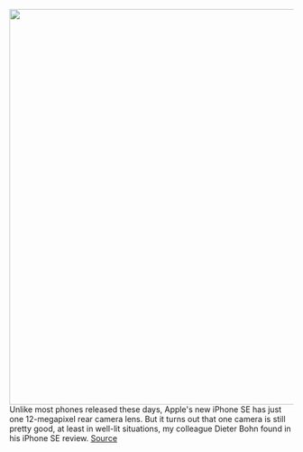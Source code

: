 <img src='https://cdn.vox-cdn.com/thumbor/7h52heeaE3IscUTp3AZI3Mv7LO4=/0x0:2040x1360/1200x800/filters:focal(755x579:1081x905)/cdn.vox-cdn.com/uploads/chorus_image/image/66718093/vpavic_042020_3980_0037.0.jpg' width='700px' /><br/>
Unlike most phones released these days, Apple's new iPhone SE has just one 12-megapixel rear camera lens. But it turns out that one camera is still pretty good, at least in well-lit situations, my colleague Dieter Bohn found in his iPhone SE review.
<a href='https://www.theverge.com/2020/4/27/21239195/apple-iphone-se-2-machine-learning-depth-camera-system-halide'> Source <a/>